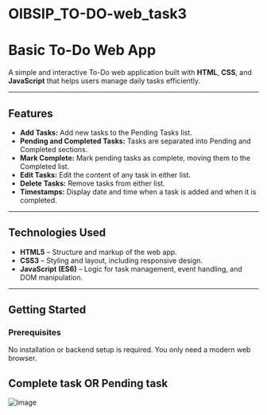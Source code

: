 # OIBSIP_TO-DO-web_task3
# Basic To-Do Web App

A simple and interactive To-Do web application built with **HTML**, **CSS**, and **JavaScript** that helps users manage daily tasks efficiently.

---

## Features

- **Add Tasks:** Add new tasks to the Pending Tasks list.
- **Pending and Completed Tasks:** Tasks are separated into Pending and Completed sections.
- **Mark Complete:** Mark pending tasks as complete, moving them to the Completed list.
- **Edit Tasks:** Edit the content of any task in either list.
- **Delete Tasks:** Remove tasks from either list.
- **Timestamps:** Display date and time when a task is added and when it is completed.

---

## Technologies Used

- **HTML5** – Structure and markup of the web app.
- **CSS3** – Styling and layout, including responsive design.
- **JavaScript (ES6)** – Logic for task management, event handling, and DOM manipulation.

---

## Getting Started

### Prerequisites

No installation or backend setup is required. You only need a modern web browser.

## Complete task OR Pending task
![Image](https://github.com/user-attachments/assets/0fbae5a7-946c-4ddb-830d-725085a07909)

